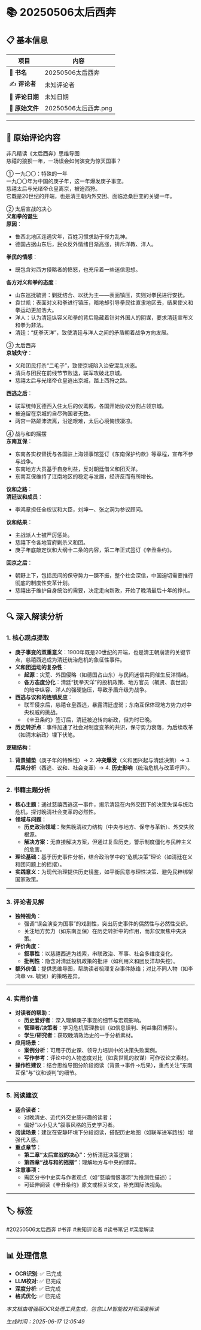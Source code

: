 # 📚 20250506太后西奔

## 📋 基本信息

| 项目 | 内容 |
|------|------|
| 📖 **书名** | 20250506太后西奔 |
| ✍️ **评论者** | 未知评论者 |
| 📅 **评论日期** | 未知日期 |
| 📄 **原始文件** | 20250506太后西奔.png |

---

## 📝 原始评论内容

非凡精读《太后西奔》思维导图  
慈禧的狼狈一年，一场误会如何演变为惊天国事？  

① 一九〇〇：特殊的一年  
一九〇〇年为中国的庚子年，这一年爆发庚子事变。  
慈禧太后与光绪帝仓皇离京，被迫西狩。  
它既是20世纪的开端，也是清王朝内外交困、面临沧桑巨变的关键一年。  

② 太后宣战的决心  
**义和拳的诞生**  
**原因**：  
- 鲁西北地区连遇灾年，百姓习惯求助于怪力乱神。  
- 德国占据山东后，民众反外情绪日渐高涨，排斥洋教、洋人。  

**拳民的情感**：  
- 既包含对西方侵略者的愤怒，也充斥着一些迷信思想。  

**各方对义和拳的态度**：  
- 山东巡抚毓贤：剿抚结合、以抚为主——表面镇压，实则对拳民进行安抚。  
- 袁世凯：表面对义和拳进行镇压，暗地却引导拳民往直隶地区去，结果使义和拳运动更加浩大。  
- 洋人：认为清廷纵容义和拳的背后隐藏着针对外国人的阴谋，要求清廷宣布义和拳为非法。  
- 清廷：“抚拳灭洋”，致使清廷与洋人之间的矛盾朝着战争方向发展。  

③ 太后西奔  
**京城失守**：  
- 义和团民打杀“二毛子”，致使京城陷入治安混乱状态。  
- 清兵与团民在前线节节败退，联军攻破北京城。  
- 慈禧太后与光绪帝仓皇逃出京城，踏上西狩之路。  

**西逃之后**：  
- 联军统帅瓦德西入住太后的仪鸾殿，各国开始协议分割占领京城。  
- 被迫留在京城的自尽殉国者无数。  
- 两宫一路颠沛流离，沿途艰难，太后心境悔恨凄凉。  

④ 战与和的摇摆  
**东南互保**：  
- 东南各实权督抚与各国驻上海领事馆签订《东南保护约款》等章程，宣布不参与战争。  
- 东南地方大员基于自身利益，反对朝廷借义和团灭洋。  
- 东南互保维持了江南地区的稳定与发展，经济反而有所增长。  

**议和之路**：  
**清廷议和成员**：  
- 李鸿章担任全权议和大臣，刘坤一、张之洞为参议顾问。  

**议和结果**：  
- 主战派人士被严厉惩处。  
- 慈禧下令各地官府剿杀义和团。  
- 庚子年底敲定议和大纲十二条的内容，第二年正式签订《辛丑条约》。  

**回京之后**：  
- 朝野上下，包括民间的保守势力一蹶不振，整个社会深信，中国迫切需要推行彻底的制度性变革计划。  
- 慈禧出于维护自身统治的需要，决定走向新政，开始了晚清最后十年的挣扎。

---

## 🔍 深入解读分析

### 1. **核心观点提取**  
- **庚子事变的双重意义**：1900年既是20世纪的开端，也是清王朝崩溃的关键节点，慈禧西逃成为清廷统治危机的象征性事件。  
- **义和团运动的复杂性**：  
  - **起源**：灾荒、外国侵略（如德国占山东）与民间迷信共同催生反洋情绪。  
  - **各方态度分化**：清廷“抚拳灭洋”的投机政策、地方官员（毓贤、袁世凯）的暗中纵容、洋人的强硬施压，导致矛盾升级为战争。  
- **西逃与议和的连锁反应**：  
  - 联军侵京后，慈禧仓皇西逃，暴露清廷虚弱；东南互保体现地方势力对中央权威的挑战。  
  - 《辛丑条约》签订后，清廷被迫转向新政，但为时已晚。  
- **历史转折点**：事件加速了社会对制度变革的共识，保守势力衰落，为后续改革（如清末新政）埋下伏笔。  

**逻辑结构**：  
1. **背景铺垫**（庚子年的特殊性）→ 2. **冲突爆发**（义和团兴起与清廷决策）→ 3. **后果分析**（西逃、议和、社会变革）→ 4. **历史影响**（统治危机与改革呼声）。  

---

### 2. **书籍主题分析**  
- **核心主题**：通过慈禧西逃这一事件，揭示清廷在内外交困下的决策失误与统治危机，探讨晚清社会变革的必然性。  
- **领域与问题**：  
  - **历史政治领域**：聚焦晚清权力结构（中央与地方、保守与革新）、外交失败根源。  
  - **解决方案**：无直接解决方案，但通过复盘历史，警示制度僵化与民粹主义的危害。  
- **理论基础**：基于历史事件分析，结合政治学中的“危机决策”理论（如清廷在义和团问题上的摇摆）。  
- **实践意义**：为现代治理提供历史镜鉴，如平衡民意与理性决策、避免民粹绑架国家政策。  

---

### 3. **评论者见解**  
- **独特视角**：  
  - 强调“误会演变为国事”的戏剧性，突出历史事件的偶然性与必然性交织。  
  - 关注地方势力（如东南互保）在历史转折中的作用，而非仅聚焦中央决策。  
- **评价角度**：  
  - **叙事性**：以慈禧西逃为线索，串联政治、军事、社会多维度变化。  
  - **批判性**：隐含对清廷投机政策的批评（如利用义和团反洋却失控）。  
- **额外价值**：提供思维导图，帮助读者梳理复杂事件脉络；对比不同人物（如李鸿章 vs. 毓贤）的策略差异。  

---

### 4. **实用价值**  
- **对读者的帮助**：  
  - **历史爱好者**：深入理解庚子事变的细节与宏观影响。  
  - **管理者/决策者**：学习危机管理教训（如信息误判、利益集团博弈）。  
  - **学生/研究者**：获取晚清政治史的一手分析素材。  
- **应用场景**：  
  - **案例分析**：可用于历史课、领导力培训中的决策失败案例。  
  - **写作参考**：评论中的人物态度对比（如袁世凯的权谋）可作议论文素材。  
- **操作性建议**：结合思维导图分阶段阅读（背景→事件→后果），重点关注“东南互保”与“议和谈判”的细节。  

---

### 5. **阅读建议**  
- **适合读者**：  
  - 对晚清史、近代外交史感兴趣的读者；  
  - 偏好“以小见大”叙事风格的历史学习者。  
- **阅读场景**：建议在安静环境下分段阅读，搭配历史地图（如联军进军路线）增强代入感。  
- **重点章节**：  
  - **第二章“太后宣战的决心”**：分析清廷决策逻辑；  
  - **第四章“战与和的摇摆”**：理解地方与中央的博弈。  
- **注意事项**：  
  - 需区分书中史实与作者观点（如“慈禧悔恨凄凉”为推测性描述）；  
  - 可延伸阅读《辛丑条约》原文或相关论文，补充国际法视角。

---

## 🏷️ 标签

#20250506太后西奔 #书评 #未知评论者 #读书笔记 #深度解读

---

## 📊 处理信息

- **OCR识别**: ✅ 已完成
- **LLM校对**: ✅ 已完成  
- **深度分析**: ✅ 已完成
- **格式优化**: ✅ 已完成

*本文档由增强版OCR处理工具生成，包含LLM智能校对和深度解读*

*生成时间：2025-06-17 12:05:49*
